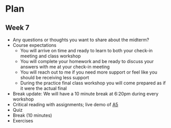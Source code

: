 # Plan
## Week 7

* Any questions or thoughts you want to share about the midterm?
* Course expectations
	* You will arrive on time and ready to learn to both your check-in meeting and class workshop
	* You will complete your homework and be ready to discuss your answers with me at your check-in meeting
	* You will reach out to me if you need more support or feel like you should be receiving less support
	* During the practice final class workshop you will come prepared as if it were the actual final
* Break update: We will have a 10 minute break at 6:20pm during every workshop
* Critical reading with assignments; live demo of [A5](https://courses.cs.washington.edu/courses/cse142/16au/handouts/06.html)
* Quiz
* Break (10 minutes)
* Exercises

